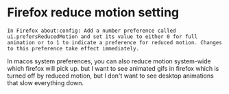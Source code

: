 # Firefox reduce motion setting

`In Firefox about:config: Add a number preference called ui.prefersReducedMotion and set its value to either 0 for full animation or to 1 to indicate a preference for reduced motion. Changes to this preference take effect immediately. `

In macos system preferences, you can also reduce motion system-wide which firefox will pick up.  but I want to see animated gifs in firefox which is turned off by reduced motion, but I don't want to see desktop animations that slow everything down.
